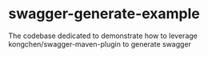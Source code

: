 # swagger-generate-example
The codebase dedicated to demonstrate how to leverage kongchen/swagger-maven-plugin to generate swagger
